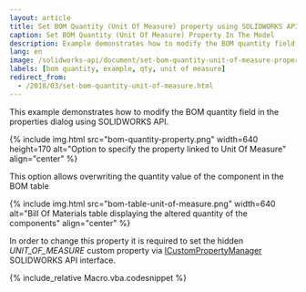 ```yaml
---
layout: article
title: Set BOM Quantity (Unit Of Measure) property using SOLIDWORKS API
caption: Set BOM Quantity (Unit Of Measure) Property In The Model
description: Example demonstrates how to modify the BOM quantity field in the properties dialog
lang: en
image: /solidworks-api/document/set-bom-quantity-unit-of-measure-property/bom-quantity-property.png
labels: [bom quantity, example, qty, unit of measure]
redirect_from:
  - /2018/03/set-bom-quantity-unit-of-measure.html
---
```

This example demonstrates how to modify the BOM quantity field in the properties dialog using SOLIDWORKS API.

{% include img.html src="bom-quantity-property.png" width=640 height=170 alt="Option to specify the property linked to Unit Of Measure" align="center" %}

This option allows overwriting the quantity value of the component in the BOM table

{% include img.html src="bom-table-unit-of-measure.png" width=640 alt="Bill Of Materials table displaying the altered quantity of the components" align="center" %}

In order to change this property it is required to set the hidden *UNIT_OF_MEASURE* custom property via [ICustomPropertyManager](http://help.solidworks.com/2018/english/api/sldworksapi/solidworks.interop.sldworks~solidworks.interop.sldworks.icustompropertymanager.html) SOLIDWORKS API interface.

{% include_relative Macro.vba.codesnippet %}
